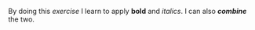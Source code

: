 By doing this _exercise_ I learn to apply **bold** and *italics*.
I can also _**combine**_ the two.
